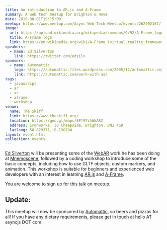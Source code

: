 ```yaml
---
title: An introduction to AR.js and A-Frame
summary: A web tech meetup for Brighton & Hove
date: 2019-08-01T19:15:00
meetup: https://www.meetup.com/Async-Web-Tech-Meetup/events/262992187/
image:
  url: https://upload.wikimedia.org/wikipedia/commons/9/92/A-Frame_logo.png
  title: A-Frame logo
  link: https://en.wikipedia.org/wiki/A-Frame_(virtual_reality_framework)
speakers:
  - name: Ed Silverton
    link: https://twitter.com/edsilv
sponsors:
  - name: Automattic
    logo: https://automattic.files.wordpress.com/2005/12/automattic-cmyk.png
    link: https://automattic.com/work-with-us/
tags:
  - javascript
  - ar
  - vr
  - aframe
  - workshop
venue:
  name: The Skiff
  link: https://www.theskiff.org/
  location: https://goo.gl/maps/SPf97i5WkAR2
  address: Ironworks, 30 Cheapside, Brighton, BN1 4GD
  latlong: 50.829371,-0.138194
layout: event.html
collection: events
---
```


[Ed Silverton](https://twitter.com/edsilv) will be presenting some of the [WebAR](https://createwebvr.com/webAR.html) work he has been doing at [Mnemoscene](http://mnemoscene.io/), followed by a coding workshop to introduce some of the basic concepts, including how to use GLTF objects, custom markers, and animation. This workshop is suitable for beginners and experienced web developers with an interest in learning [AR.js](https://github.com/jeromeetienne/AR.js) and [A-Frame](https://aframe.io).

You are welcome to [sign up for this talk on meetup](https://www.meetup.com/Async-Web-Tech-Meetup/events/262992187/).

## Update:

This meetup will now be sponsored by [Automattic](https://automattic.com/work-with-us/), so beers and pizzas for all! If you have any dietary requirements, please get in touch at hello AT asyncjs DOT com.
